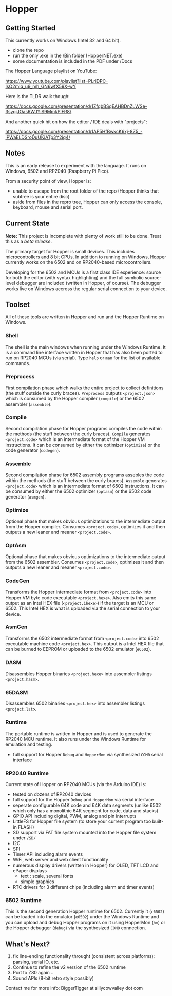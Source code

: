 # Hopper

## Getting Started

This currently works on Windows (Intel 32 and 64 bit).
- clone the repo
- run the only .exe in the /Bin folder (HopperNET.exe)
- some documentation is included in the PDF under /Docs

The Hopper Language playlist on YouTube:

https://www.youtube.com/playlist?list=PLriDPC-IsO2mIq_u9_mh_GN6wfX59X-wY

Here is the TLDR walk though:

https://docs.google.com/presentation/d/1ZfqbBSqEAHBDnZLWSe-3sygjJOas6WJYlS9MmkPlFR8/

And another quick hit on how the editor / IDE deals with "projects":

https://docs.google.com/presentation/d/1AP5HfBwkcK6xj-8Z5_-iPWaELDSroDuUKiATp3Y2iq4/

## Notes

This is an early release to experiment with the language. It runs on Windows, 6502 and RP2040 (Raspberry Pi Pico).

From a security point of view, Hopper is:
- unable to escape from the root folder of the repo (Hopper thinks that subtree is your entire disc)
- aside from files in the repro tree, Hopper can only access the console, keyboard, mouse and serial port.

## Current State

**Note:** This project is incomplete with plenty of work still to be done. Treat this as a *beta release*.

The primary target for Hopper is small devices. This includes microcontrollers and 8 bit CPUs. In addition to running on Windows, Hopper currently works on the 6502 and on RP2040-based microcontrollers.

Developing for the 6502 and MCUs is a first class IDE experience: source for both the editor (with syntax highlighting) and the full symbolic source-level debugger are included (written in Hopper, of course). The debugger works live on Windows accross the regular serial connection to your device.

## Toolset
All of these tools are written in Hopper and run and the Hopper Runtime on Windows.

### Shell
The shell is the main windows when running under the Windows Runtime. It is a command line interface written in Hopper that has also been ported to run on RP2040 MCUs (via serial). Type `help` or `man` for the list of available commands.

### Preprocess
First compilation phase which walks the entire project to collect definitions (the stuff outside the curly braces). `Preprocess` outputs `<project.json>` which is consumed by the Hopper compiler (`compile`) or the 6502 assembler (`assemble`).

### Compile
Second compilation phase for Hopper programs compiles the code within the methods (the stuff between the curly braces). `Compile` generates `<project.code>` which is an intermediate format of the Hopper VM instructions. It can be consumed by either the optimizer (`optimize`) or the code generator (`codegen`).

### Assemble
Second compilation phase for 6502 assembly programs assebles the code within the methods (the stuff between the curly braces). `Assemble` generates `<project.code>` which is an intermediate format of 6502 instructions. It can be consumed by either the 6502 optimizer (`optasm`) or the 6502 code generator (`asmgen`).

### Optimize
Optional phase that makes obvious optimizations to the intermediate output from the Hopper compiler. Consumes `<project.code>`, optimizes it and then outputs a new leaner and meaner `<project.code>`.

### OptAsm
Optional phase that makes obvious optimizations to the intermediate output from the 6502 assembler. Consumes `<project.code>`, optimizes it and then outputs a new leaner and meaner `<project.code>`.

### CodeGen
Transforms the Hopper intermediate format from `<project.code>` into Hopper VM byte code executable `<project.hexe>`. Also emits this same output as an Intel HEX file (`<project.ihexe>`) if the target is an MCU or 6502. This Intel HEX is what is uploaded via the serial connection to your device.

### AsmGen
Transforms the 6502 intermediate format from `<project.code>` into 6502 executable machine code `<project.hex>`. This output is a Intel HEX file that can be burned to EEPROM or uploaded to the 6502 emulator (`e6502`).

### DASM
Disassembles Hopper binaries `<project.hexe>` into assembler listings `<project.hasm>`.

### 65DASM
Disassembles 6502 binaries `<project.hex>` into assembler listings `<project.lst>`.

### Runtime
The portable runtime is written in Hopper and is used to generate the RP2040 MCU runtime. It also runs under the Windows Runtime for emulation and testing.
- full support for Hopper `Debug` and `HopperMon` via synthesized `COM0` serial interface

### RP2040 Runtime
Current state of Hopper on RP2040 MCUs (via the Arduino IDE) is:
- tested on dozens of RP2040 devices
- full support for the Hopper `Debug` and `HopperMon` via serial interface
- seperate configurable 64K code and 64K data segments (unlike 6502 which only has a monolithic 64K segment for code, data and stacks)
- GPIO API including digital, PWM, analog and pin interrupts
- LittleFS for Hopper file system (to store your current program too built-in FLASH)
- SD support via FAT file system mounted into the Hopper file system under `/SD/`
- I2C
- SPI
- Timer API including alarm events
- WiFi, web server and web client functionality
- numerous display drivers (written in Hopper) for OLED, TFT LCD and ePaper displays
  - text : scale, several fonts
  - simple graphics
- RTC drivers for 3 different chips (including alarm and timer events)

### 6502 Runtime
This is the second generation Hopper runtime for 6502.  Currently it (`r6502`) can be loaded into the emulator (`e6502`) under the Windows Runtime and you can upload and debug Hopper programs on it using HopperMon (`hm`) or the Hopper debugger (`debug`) via the synthesized `COM0` connection.

## What's Next?

1. fix line-ending functionality throught (consistent across platforms): parsing, serial IO, etc.
2. Continue to refine the v2 version of the 6502 runtime
3. Port to Z80 again ..
4. Sound APIs (8-bit retro style possibly)

Contact me for more info: BiggerTigger at sillycowvalley dot com
